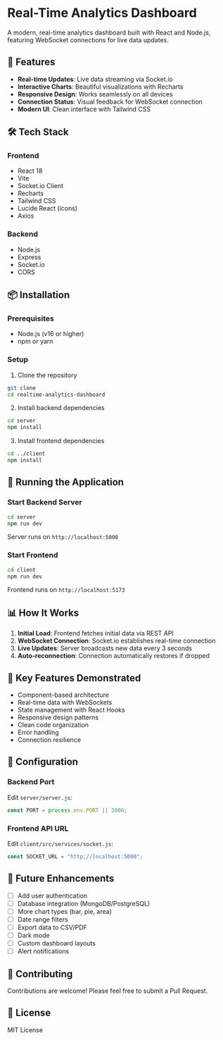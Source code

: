 # Real-Time Analytics Dashboard

A modern, real-time analytics dashboard built with React and Node.js, featuring WebSocket connections for live data updates.

## 🚀 Features

- **Real-time Updates**: Live data streaming via Socket.io
- **Interactive Charts**: Beautiful visualizations with Recharts
- **Responsive Design**: Works seamlessly on all devices
- **Connection Status**: Visual feedback for WebSocket connection
- **Modern UI**: Clean interface with Tailwind CSS

## 🛠️ Tech Stack

### Frontend

- React 18
- Vite
- Socket.io Client
- Recharts
- Tailwind CSS
- Lucide React (icons)
- Axios

### Backend

- Node.js
- Express
- Socket.io
- CORS

## 📦 Installation

### Prerequisites

- Node.js (v16 or higher)
- npm or yarn

### Setup

1. Clone the repository

```bash
git clone
cd realtime-analytics-dashboard
```

2. Install backend dependencies

```bash
cd server
npm install
```

3. Install frontend dependencies

```bash
cd ../client
npm install
```

## 🚀 Running the Application

### Start Backend Server

```bash
cd server
npm run dev
```

Server runs on `http://localhost:5000`

### Start Frontend

```bash
cd client
npm run dev
```

Frontend runs on `http://localhost:5173`

## 📊 How It Works

1. **Initial Load**: Frontend fetches initial data via REST API
2. **WebSocket Connection**: Socket.io establishes real-time connection
3. **Live Updates**: Server broadcasts new data every 3 seconds
4. **Auto-reconnection**: Connection automatically restores if dropped

## 🎯 Key Features Demonstrated

- Component-based architecture
- Real-time data with WebSockets
- State management with React Hooks
- Responsive design patterns
- Clean code organization
- Error handling
- Connection resilience

## 🔧 Configuration

### Backend Port

Edit `server/server.js`:

```javascript
const PORT = process.env.PORT || 5000;
```

### Frontend API URL

Edit `client/src/services/socket.js`:

```javascript
const SOCKET_URL = "http://localhost:5000";
```

## 📝 Future Enhancements

- [ ] Add user authentication
- [ ] Database integration (MongoDB/PostgreSQL)
- [ ] More chart types (bar, pie, area)
- [ ] Date range filters
- [ ] Export data to CSV/PDF
- [ ] Dark mode
- [ ] Custom dashboard layouts
- [ ] Alert notifications

## 🤝 Contributing

Contributions are welcome! Please feel free to submit a Pull Request.

## 📄 License

MIT License

```

```
